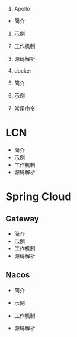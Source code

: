 1. Apollo

* 简介

1. 示例

2. 工作机制

3. 源码解析

4. docker

5. 简介

6. 示例
7. 常用命令

# LCN

* 简介
* 示例
* 工作机制
* 源码解析

# Spring Cloud

## Gateway

* 简介
* 示例
* 工作机制
* 源码解析

## Nacos

* 简介

* 示例

* 工作机制

* 源码解析



